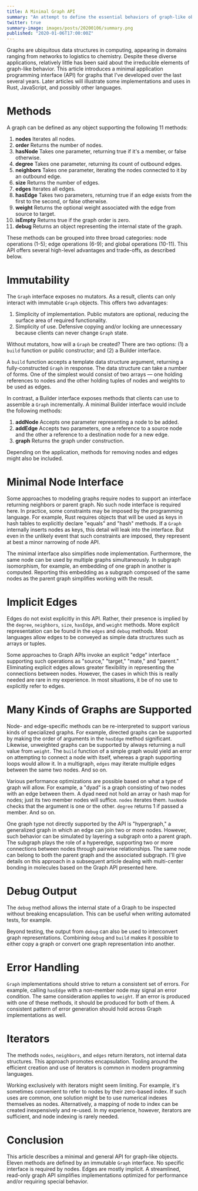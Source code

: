 ```yaml
---
title: A Minimal Graph API
summary: "An attempt to define the essential behaviors of graph-like objects."
twitter: true
summary-image: images/posts/20200106/summary.png
published: "2020-01-06T17:00:00Z"
---
```


Graphs are ubiquitous data structures in computing, appearing in domains ranging from networks to logistics to chemistry. Despite these diverse applications, relatively little has been said about the irreducible elements of graph-like behavior. This article introduces a minimal application programming interface (API) for graphs that I've developed over the last several years. Later articles will illustrate some implementations and uses in Rust, JavaScript, and possibly other languages.

# Methods

A graph can be defined as any object supporting the following 11 methods:

1. **nodes** Iterates all nodes.
2. **order** Returns the number of nodes.
3. **hasNode** Takes one parameter, returning true if it's a member, or false otherwise.
4. **degree** Takes one parameter, returning its count of outbound edges.
5. **neighbors** Takes one parameter, iterating the nodes connected to it by an outbound edge.
6. **size** Returns the number of edges.
7. **edges** Iterates all edges.
8. **hasEdge** Takes two parameters, returning true if an edge exists from the first to the second, or false otherwise.
9. **weight** Returns the optional weight associated with the edge from source to target.
10. **isEmpty** Returns true if the graph order is zero.
11. **debug** Returns an object representing the internal state of the graph.

These methods can be grouped into three broad categories: node operations (1-5); edge operations (6-9); and global operations (10-11). This API offers several high-level advantages and trade-offs, as described below.

# Immutability

The `Graph` interface exposes no mutators. As a result, clients can only interact with immutable `Graph` objects. This offers two advantages:

1. Simplicity of implementation. Public mutators are optional, reducing the surface area of required functionality.
2. Simplicity of use. Defensive copying and/or locking are unnecessary because clients can never change `Graph` state.

Without mutators, how will a `Graph` be created? There are two options: (1) a `build` function or public constructor; and (2) a Builder interface.

A `build` function accepts a template data structure argument, returning a fully-constructed `Graph` in response. The data structure can take a number of forms. One of the simplest would consist of two arrays &mdash; one holding references to nodes and the other holding tuples of nodes and weights to be used as edges.

In contrast, a Builder interface exposes methods that clients can use to assemble a `Graph` incrementally. A minimal Builder interface would include the following methods:

1. **addNode** Accepts one parameter representing a node to be added.
2. **addEdge** Accepts two parameters, one a reference to a source node and the other a reference to a destination node for a new edge.
3. **graph** Returns the graph under construction.

Depending on the application, methods for removing nodes and edges might also be included.

# Minimal Node Interface

Some approaches to modeling graphs require nodes to support an interface returning neighbors or parent graph. No such node interface is required here. In practice, some constraints may be imposed by the programming language. For example, Rust requires objects that will be used as keys in hash tables to explicitly declare "equals" and "hash" methods. If a `Graph` internally inserts nodes as keys, this detail will leak into the interface. But even in the unlikely event that such constraints are imposed, they represent at best a minor narrowing of node API.

The minimal interface also simplifies node implementation. Furthermore, the same node can be used by multiple graphs simultaneously. In subgraph isomorphism, for example, an embedding of one graph in another is computed. Reporting this embedding as a subgraph composed of the same nodes as the parent graph simplifies working with the result.

# Implicit Edges

Edges do not exist explicitly in this API. Rather, their presence is implied by the `degree`, `neighbors`, `size`, `hasEdge`, and `weight` methods. More explicit representation can be found in the `edges` and `debug` methods. Most languages allow edges to be conveyed as simple data structures such as arrays or tuples.

Some approaches to Graph APIs invoke an explicit "edge" interface supporting such operations as "source," "target," "mate," and "parent." Eliminating explicit edges allows greater flexibility in representing the connections between nodes. However, the cases in which this is really needed are rare in my experience. In most situations, it be of no use to explicitly refer to edges.

# Many Kinds of Graphs are Supported

Node- and edge-specific methods can be re-interpreted to support various kinds of specialized graphs. For example, directed graphs can be supported by making the order of arguments in the `hasEdge` method significant. Likewise, unweighted graphs can be supported by always returning a null value from `weight`. The `build` function of a simple graph would yield an error on attempting to connect a node with itself, whereas a graph supporting loops would allow it. In a multigraph, `edges` may iterate multiple edges between the same two nodes. And so on.

Various performance optimizations are possible based on what a type of graph will allow. For example, a "dyad" is a graph consisting of two nodes with an edge between them. A dyad need not hold an array or hash map for nodes; just its two member nodes will suffice. `nodes` iterates them. `hasNode` checks that the argument is one or the other. `degree` returns 1 if passed a member. And so on.

One graph type not directly supported by the API is "hypergraph," a generalized graph in which an edge can join two or more nodes. However, such behavior can be simulated by layering a subgraph onto a parent graph. The subgraph plays the role of a hyperedge, supporting two or more connections between nodes through pairwise relationships. The same node can belong to both the parent graph and the associated subgraph. I'll give details on this approach in a subsequent article dealing with multi-center bonding in molecules based on the Graph API presented here.

# Debug Output

The `debug` method allows the internal state of a Graph to be inspected without breaking encapsulation. This can be useful when writing automated tests, for example.

Beyond testing, the output from `debug` can also be used to interconvert graph representations. Combining `debug` and `build` makes it possible to either copy a graph or convert one graph representation into another.

# Error Handling

`Graph` implementations should strive to return a consistent set of errors. For example, calling `hasEdge` with a non-member node may signal an error condition. The same consideration applies to `weight`. If an error is produced with one of these methods, it should be produced for both of them. A consistent pattern of error generation should hold across Graph implementations as well.

# Iterators

The methods `nodes`, `neighbors`, and `edges` return iterators, not internal data structures. This approach promotes encapsulation. Tooling around the efficient creation and use of iterators is common in modern programming languages.

Working exclusively with iterators might seem limiting. For example, it's sometimes convenient to refer to nodes by their zero-based index. If such uses are common, one solution might be to use numerical indexes themselves as nodes. Alternatively, a mapping of node to index can be created inexpensively and re-used. In my experience, however, iterators are sufficient, and node indexing is rarely needed.

# Conclusion

This article describes a minimal and general API for graph-like objects. Eleven methods are defined by an immutable `Graph` interface. No specific interface is required by nodes. Edges are mostly implicit. A streamlined, read-only graph API simplifies implementations optimized for performance and/or requiring special behavior.